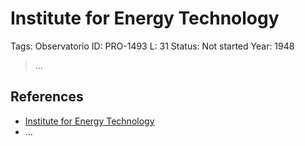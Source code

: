 # Institute for Energy Technology

Tags: Observatorio
ID: PRO-1493
L: 31
Status: Not started
Year: 1948

> …
> 

## References

- [Institute for Energy Technology](https://en.wikipedia.org/wiki/Institute_for_Energy_Technology)
- …